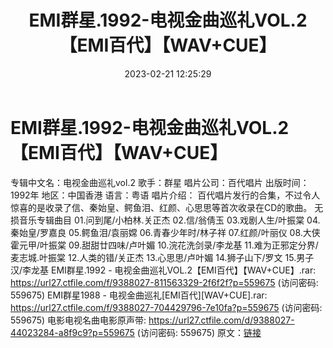 ﻿---
title: EMI群星.1992-电视金曲巡礼VOL.2【EMI百代】【WAV+CUE】
date: 2023-02-21 12:25:29
categories: WAV车载音乐、镜像
tags: 华语中文
---
# EMI群星.1992-电视金曲巡礼VOL.2【EMI百代】【WAV+CUE】

专辑中文名：电视金曲巡礼vol.2
歌手：群星
唱片公司：百代唱片
出版时间：1992年
地区：中国香港
语言：粤语
唱片介绍：
百代唱片发行的合集，不过令人惊喜的是收录了信、秦始皇、鳄鱼泪、红颜、心思思等首次收录在CD的歌曲。
无损音乐专辑曲目
01.问到尾/小柏林.关正杰
02.信/翁倩玉
03.戏剧人生/叶振棠
04.秦始皇/罗嘉良
05.鳄鱼泪/袁丽嫦
06.青春少年时/林子祥
07.红颜/叶丽仪
08.大侠霍元甲/叶振棠
09.甜甜廿四味/卢叶媚
10.浣花洗剑录/李龙基
11.难为正邪定分界/麦志城.叶振棠
12.人类的错/关正杰
13.心思思/卢叶媚
14.狮子山下/罗文
15.男子汉/李龙基
EMI群星.1992 - 电视金曲巡礼VOL.2【EMI百代】【WAV+CUE】.rar: https://url27.ctfile.com/f/9388027-811563329-2f6f2f?p=559675
(访问密码: 559675)
EMI群星1988 - 电视金曲巡礼[EMI百代][WAV+CUE].rar: https://url27.ctfile.com/f/9388027-704429796-7e10fa?p=559675
(访问密码: 559675)
电影电视名曲电影原声带: https://url27.ctfile.com/d/9388027-44023284-a8f9c9?p=559675
(访问密码: 559675)
原文：[链接](https://blog.sina.com.cn/s/blog_1647c7e76010310uv.html)